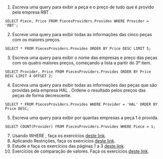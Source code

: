 1. Escreva uma query para exibir a peça e o preço de tudo que é provido pela empresa RBT .
```
SELECT Piece, Price FROM PiecesProviders.Provides WHERE Provider = 'RBT';
```
2. Escreve uma query para exibir todas as informações das cinco peças com os maiores preços.
```
SELECT * FROM PiecesProviders.Provides ORDER BY Price DESC LIMIT 5;
```
3. Escreva uma query para exibir o nome das empresas e preço das peças com os quatro maiores preços, começando a lista a partir do 3º item.
```
SELECT Provider, Price FROM PiecesProviders.Provides ORDER BY Price DESC LIMIT 4 OFFSET 2;
```
4. Escreva uma query para exibir todas as informações das peças que são providas pela empresa HAL . Ordene o resultado pelos preços das peças de forma decrescente.
```
SELECT * FROM PiecesProviders.Provides WHERE Provider = 'HAL' ORDER BY Price DESC;
```
5. Escreva uma query para exibir por quantas empresas a peça 1 é provida.
```
SELECT COUNT(Provider) FROM PiecesProviders.Provides WHERE Piece = 1;
```
7. Usando WHERE , faça os exercícios [deste link](https://www.w3schools.com/sql/exercise.asp?filename=exercise_where1).
8. Aplicando Restrições, faça os exercícios [deste link](https://sqlbolt.com/lesson/select_queries_with_constraints).
9. Estude e faça os exercícios das páginas 1 a 3 [deste link](http://www.sqlcourse.com/intro.html).
10. Exercícios de comparação de valores. Faça os exercícios [deste link](https://sqlzoo.net/wiki/SELECT_from_WORLD_Tutorial).